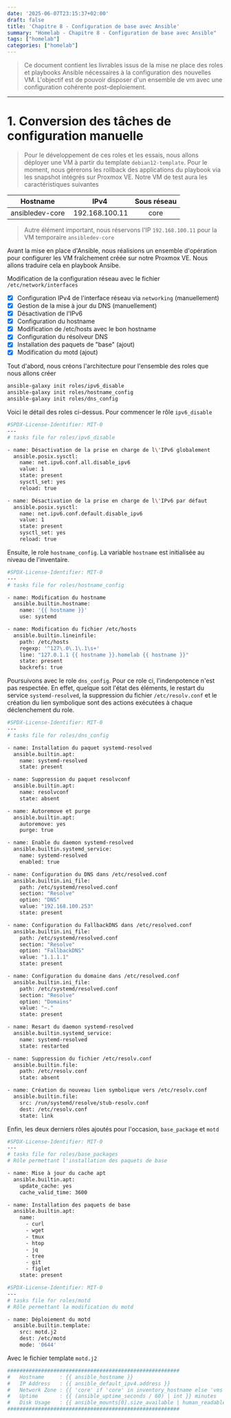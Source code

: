 ```yaml
---
date: '2025-06-07T23:15:37+02:00'
draft: false
title: 'Chapitre 8 - Configuration de base avec Ansible'
summary: "Homelab - Chapitre 8 - Configuration de base avec Ansible"
tags: ["homelab"]
categories: ["homelab"]
---
```


> Ce document contient les livrables issus de la mise ne place des roles et playbooks Ansible nécessaires à la configuration des nouvelles VM. L'objectif est de pouvoir disposer d'un ensemble de vm avec une configuration cohérente post-deploiement.

---

# 1. Conversion des tâches de configuration manuelle

> Pour le développement de ces roles et les essais, nous allons déployer une VM à partir du template `debian12-template`. Pour le moment, nous gérerons les rollback des applications du playbook via les snapshot intégrés sur Proxmox VE. Notre VM de test aura les caractéristiques suivantes

| Hostname | IPv4 | Sous réseau |
| :-: | :-: | :-: |
| ansibledev-core | 192.168.100.11 | core |

> Autre élément important, nous réservons l'IP `192.168.100.11` pour la VM temporaire `ansibledev-core`

Avant la mise en place d'Ansible, nous réalisions un ensemble d'opération pour configurer les VM fraîchement créée sur notre Proxmox VE. Nous allons traduire cela en playbook Ansibe.

Modification de la configuration réseau avec le fichier `/etc/network/interfaces`

- [x] Configuration IPv4 de l'interface réseau via `networking` (manuellement)
- [x] Gestion de la mise à jour du DNS (manuellement)
- [x] Désactivation de l'IPv6
- [x] Configuration du hostname
- [x] Modification de /etc/hosts avec le bon hostname
- [x] Configuration du résolveur DNS
- [x] Installation des paquets de "base" (ajout)
- [x] Modification du motd (ajout)

Tout d'abord, nous créons l'architecture pour l'ensemble des roles que nous allons créer

```bash
ansible-galaxy init roles/ipv6_disable
ansible-galaxy init roles/hostname_config
ansible-galaxy init roles/dns_config
```

Voici le détail des roles ci-dessus. Pour commencer le rôle `ipv6_disable`

```bash
#SPDX-License-Identifier: MIT-0
---
# tasks file for roles/ipv6_disable

- name: Désactivation de la prise en charge de l\'IPv6 globalement
  ansible.posix.sysctl:
    name: net.ipv6.conf.all.disable_ipv6
    value: 1
    state: present
    sysctl_set: yes
    reload: true

- name: Désactivation de la prise en charge de l\'IPv6 par défaut
  ansible.posix.sysctl:
    name: net.ipv6.conf.default.disable_ipv6
    value: 1
    state: present
    sysctl_set: yes
    reload: true
```

Ensuite, le role `hostname_config`. La variable `hostname` est initialisée au niveau de l'inventaire.

```bash
#SPDX-License-Identifier: MIT-0
---
# tasks file for roles/hostname_config

- name: Modification du hostname
  ansible.builtin.hostname:
    name: '{{ hostname }}' 
    use: systemd

- name: Modification du fichier /etc/hosts
  ansible.builtin.lineinfile:
    path: /etc/hosts
    regexp: '^127\.0\.1\.1\s+'
    line: "127.0.1.1 {{ hostname }}.homelab {{ hostname }}"
    state: present
    backrefs: true
```

Poursuivons avec le role `dns_config`. Pour ce role ci, l'indenpotence n'est pas respectée. En effet, quelque soit l'état des éléments, le restart du service `systemd-resolved`, la suppression du fichier `/etc/resolv.conf` et le création du lien symbolique sont des actions exécutées à chaque déclenchement du role.

```bash
#SPDX-License-Identifier: MIT-0
---
# tasks file for roles/dns_config

- name: Installation du paquet systemd-resolved
  ansible.builtin.apt:
    name: systemd-resolved
    state: present

- name: Suppression du paquet resolvconf
  ansible.builtin.apt:
    name: resolvconf
    state: absent

- name: Autoremove et purge
  ansible.builtin.apt:
    autoremove: yes
    purge: true

- name: Enable du daemon systemd-resolved
  ansible.builtin.systemd_service:
    name: systemd-resolved
    enabled: true

- name: Configuration du DNS dans /etc/resolved.conf
  ansible.builtin.ini_file:
    path: /etc/systemd/resolved.conf
    section: "Resolve"
    option: "DNS"
    value: "192.168.100.253"
    state: present

- name: Configuration du FallbackDNS dans /etc/resolved.conf
  ansible.builtin.ini_file:
    path: /etc/systemd/resolved.conf
    section: "Resolve"
    option: "FallbackDNS"
    value: "1.1.1.1"
    state: present

- name: Configuration du domaine dans /etc/resolved.conf
  ansible.builtin.ini_file:
    path: /etc/systemd/resolved.conf
    section: "Resolve"
    option: "Domains"
    value: "~."
    state: present

- name: Resart du daemon systemd-resolved
  ansible.builtin.systemd_service:
    name: systemd-resolved
    state: restarted

- name: Suppression du fichier /etc/resolv.conf
  ansible.builtin.file:
    path: /etc/resolv.conf
    state: absent

- name: Création du nouveau lien symbolique vers /etc/resolv.conf
  ansible.builtin.file:
    src: /run/systemd/resolve/stub-resolv.conf
    dest: /etc/resolv.conf
    state: link
```

Enfin, les deux derniers rôles ajoutés pour l'occasion, `base_package` et `motd`

```bash
#SPDX-License-Identifier: MIT-0
---
# tasks file for roles/base_packages
# Rôle permettant l'installation des paquets de base

- name: Mise à jour du cache apt
  ansible.builtin.apt:
    update_cache: yes
    cache_valid_time: 3600

- name: Installation des paquets de base
  ansible.builtin.apt:
    name:
      - curl
      - wget
      - tmux
      - htop
      - jq
      - tree
      - git
      - figlet
    state: present

#SPDX-License-Identifier: MIT-0
---
# tasks file for roles/motd
# Rôle permettant la modification du motd

- name: Déploiement du motd
  ansible.builtin.template:
    src: motd.j2
    dest: /etc/motd
    mode: '0644'
```

Avec le fichier template `motd.j2`

```bash
########################################################
#   Hostname     : {{ ansible_hostname }}
#   IP Address   : {{ ansible_default_ipv4.address }}
#   Network Zone : {{ 'core' if 'core' in inventory_hostname else 'vms' if 'vms' in inventory_hostname else 'unknown' }}
#   Uptime       : {{ (ansible_uptime_seconds / 60) | int }} minutes
#   Disk Usage   : {{ ansible_mounts[0].size_available | human_readable }}/{{ ansible_mounts[0].size_total | human_readable }}
########################################################
```